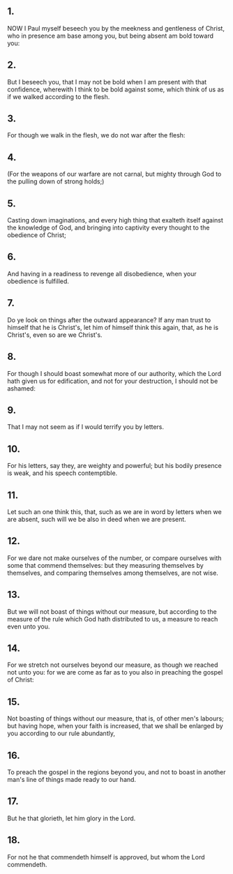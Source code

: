## 1.
NOW I Paul myself beseech you by the meekness and gentleness of Christ, who in presence am base among you, but being absent am bold toward you:
## 2.
But I beseech you, that I may not be bold when I am present with that confidence, wherewith I think to be bold against some, which think of us as if we walked according to the flesh.
## 3.
For though we walk in the flesh, we do not war after the flesh:
## 4.
(For the weapons of our warfare are not carnal, but mighty through God to the pulling down of strong holds;)
## 5.
Casting down imaginations, and every high thing that exalteth itself against the knowledge of God, and bringing into captivity every thought to the obedience of Christ;
## 6.
And having in a readiness to revenge all disobedience, when your obedience is fulfilled.
## 7.
Do ye look on things after the outward appearance? If any man trust to himself that he is Christ's, let him of himself think this again, that, as he is Christ's, even so are we Christ's.
## 8.
For though I should boast somewhat more of our authority, which the Lord hath given us for edification, and not for your destruction, I should not be ashamed:
## 9.
That I may not seem as if I would terrify you by letters.
## 10.
For his letters, say they, are weighty and powerful; but his bodily presence is weak, and his speech contemptible.
## 11.
Let such an one think this, that, such as we are in word by letters when we are absent, such will we be also in deed when we are present.
## 12.
For we dare not make ourselves of the number, or compare ourselves with some that commend themselves: but they measuring themselves by themselves, and comparing themselves among themselves, are not wise.
## 13.
But we will not boast of things without our measure, but according to the measure of the rule which God hath distributed to us, a measure to reach even unto you.
## 14.
For we stretch not ourselves beyond our measure, as though we reached not unto you: for we are come as far as to you also in preaching the gospel of Christ:
## 15.
Not boasting of things without our measure, that is, of other men's labours; but having hope, when your faith is increased, that we shall be enlarged by you according to our rule abundantly,
## 16.
To preach the gospel in the regions beyond you, and not to boast in another man's line of things made ready to our hand.
## 17.
But he that glorieth, let him glory in the Lord.
## 18.
For not he that commendeth himself is approved, but whom the Lord commendeth.
